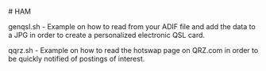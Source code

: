 <p># HAM</p>
<p>genqsl.sh - Example on how to read from your ADIF file and add the data to a JPG in order to create a personalized electronic QSL card.</p>
<p>qqrz.sh   - Example on how to read the hotswap page on QRZ.com in order to be quickly notified of postings of interest.</p>
